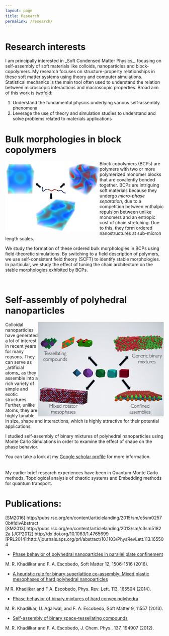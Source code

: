 ```yaml
---
layout: page
title: Research
permalink: /research/
---
```


<!-- {% include image.html url="/images/octojekyll.png" caption="Octojekyll." width=300 align="right" %} -->


<h1> Research interests </h1>
I am principally interested in _Soft Condensed Matter Physics_, focusing on self-assembly of soft materials like colloids, nanoparticles and block-copolymers. My research focuses on structure-property relationships in these soft matter systems using theory and computer simulations. Statistical mechanics is the main tool often used to understand the relation between microscopic interactions and macroscopic properties. Broad aim of this work is twofold:

1. Understand the fundamental physics underlying various self-assembly phenomena
2. Leverage the use of theory and simulation studies to understand and solve problems related to materials applications

<h1>Bulk morphologies in block copolymers</h1>
<img src="/images/bcp-sa.png"   align="left" width="300">

Block copolymers (BCPs) are polymers with two or more polymerized monomer blocks that are covalently bonded together. BCPs are intriguing soft materials because they undergo _micro-phase separation_, due to a competition between enthalpic repulsion between unlike monomers and an entropic cost of chain stretching. Due to this, they form ordered nanostructures at sub-micron length scales.

We study the formation of these ordered bulk morphologies in BCPs using field-theoretic simulations. By switching to a field description of polymers, we use self-consistent field theory (SCFT) to identify stable morphologies. In particular, we study the effect of tuning the chain architecture on the stable morphologies exhibited by BCPs.

<br>

<h1>Self-assembly of polyhedral nanoparticles</h1>

<img src="/images/polyhedra.png"   align="right" width="400">
Colloidal nanoparticles have generated a lot of interest in recent years for many reasons. They can serve as _artificial atoms_ as they assemble into a rich variety of simple and exotic structures. Further, unlike atoms, they are highly tunable in size, shape and interactions, which is highly attractive for their potential applications.

 I studied self-assembly of binary mixtures of polyhedral nanoparticles using Monte Carlo Simulations in order to examine the effect of shape on the phase behavior.

<!-- ![polyhedral colloids](/images/coto.png) -->
<!-- <img src="/images/polyhedra.png"   style="float: middle; width: 400px;"/> -->
<!-- <center> <img src="/images/polyhedra.png"   align="middle" width="400"> </center> -->

 You can take a look at my [Google scholar profile](http://scholar.google.com/citations?user=kBKoYr8AAAAJ) for more information.
<br><br><br>
My earlier brief research experiences have been in Quantum Monte Carlo methods, Topological analysis of chaotic systems and Embedding methods for quantum transport.
<br>

<h1>Publications:</h1>
[SM2016]:http://pubs.rsc.org/en/content/articlelanding/2015/sm/c5sm02570b#!divAbstract
[SM2013]:http://pubs.rsc.org/en/content/articlelanding/2013/sm/c3sm51822a
[JCP2012]:http://dx.doi.org/10.1063/1.4765699
[PRL2014]:http://journals.aps.org/prl/abstract/10.1103/PhysRevLett.113.165504

* [Phase behavior of polyhedral nanoparticles in parallel plate confinement](SM2016)

M. R. Khadilkar and F. A. Escobedo, Soft Matter 12, 1506-1516 (2016).

* [A heuristic rule for binary superlattice co-assembly: Mixed plastic mesophases of hard polyhedral nanoparticles](PRL2014)

M R. Khadilkar and F A. Escobedo, Phys. Rev. Lett. 113, 165504 (2014).

* [Phase behavior of binary mixtures of hard convex polyhedra ](SM2013)

M. R. Khadilkar, U. Agarwal, and F. A. Escobedo, Soft Matter 9, 11557 (2013).

* [Self-assembly of binary space-tessellating compounds](JCP2012)

M. R. Khadilkar and F. A. Escobedo, J. Chem. Phys., 137, 194907 (2012).

